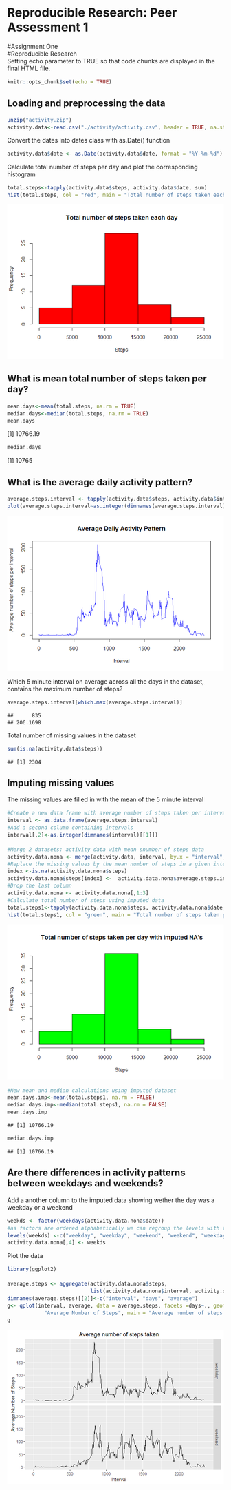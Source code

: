 # Reproducible Research: Peer Assessment 1
#Assignment One  
#Reproducible Research  
Setting echo parameter to TRUE so that code chunks are displayed in the final HTML file.

```r
knitr::opts_chunk$set(echo = TRUE)
```

## Loading and preprocessing the data

```r
unzip("activity.zip")
activity.data<-read.csv("./activity/activity.csv", header = TRUE, na.strings = NA)
```
Convert the dates into dates class with as.Date() function  

```r
activity.data$date <- as.Date(activity.data$date, format = "%Y-%m-%d")
```
Calculate total number of steps per day and plot the corresponding histogram

```r
total.steps<-tapply(activity.data$steps, activity.data$date, sum)
hist(total.steps, col = "red", main = "Total number of steps taken each day", xlab = "Steps")
```

![](PA1_template_files/figure-html/totalsteps-1.png)<!-- -->


## What is mean total number of steps taken per day?

```r
mean.days<-mean(total.steps, na.rm = TRUE)
median.days<-median(total.steps, na.rm = TRUE)
mean.days
```

[1] 10766.19

```r
median.days
```

[1] 10765


## What is the average daily activity pattern?

```r
average.steps.interval <- tapply(activity.data$steps, activity.data$interval, mean, na.rm = TRUE)
plot(average.steps.interval~as.integer(dimnames(average.steps.interval)[[1]]),ylab = "Average number of steps per interval", xlab ="Interval", main = "Average Daily Activity Pattern", col = "blue", type = "l" )
```

![](PA1_template_files/figure-html/averagepattern-1.png)<!-- -->

Which 5 minute interval on average across all the days in the dataset, contains the maximum number of steps?

```r
average.steps.interval[which.max(average.steps.interval)]
```

```
##      835 
## 206.1698
```
Total number of missing values in the dataset

```r
sum(is.na(activity.data$steps))
```

```
## [1] 2304
```
## Imputing missing values
The missing values are filled in with the mean of the 5 minute interval

```r
#Create a new data frame with average number of steps taken per interval
interval <- as.data.frame(average.steps.interval)
#Add a second column containing intervals
interval[,2]<-as.integer(dimnames(interval)[[1]])

#Merge 2 datasets: activity data with mean snumber of steps data
activity.data.nona <- merge(activity.data, interval, by.x = "interval", by.y = "V2")
#Replace the missing values by the mean number of steps in a given interval 
index <-is.na(activity.data.nona$steps)
activity.data.nona$steps[index] <-  activity.data.nona$average.steps.interval[index]
#Drop the last column
activity.data.nona <- activity.data.nona[,1:3]
#Calculate total number of steps using imputed data
total.steps1<-tapply(activity.data.nona$steps, activity.data.nona$date, sum)
hist(total.steps1, col = "green", main = "Total number of steps taken per day with imputed NA's", xlab = "Steps")
```

![](PA1_template_files/figure-html/missingfill-1.png)<!-- -->

```r
#New mean and median calculations using imputed dataset
mean.days.imp<-mean(total.steps1, na.rm = FALSE)
median.days.imp<-median(total.steps1, na.rm = FALSE)
mean.days.imp
```

```
## [1] 10766.19
```

```r
median.days.imp
```

```
## [1] 10766.19
```



## Are there differences in activity patterns between weekdays and weekends?
Add a another column to the imputed data showing wether the day was a weekday or a weekend

```r
weekds <- factor(weekdays(activity.data.nona$date))
#as factors are ordered alphabetically we can regroup the levels with the following assingment 
levels(weekds) <-c("weekday", "weekday", "weekend", "weekend", "weekday","weekday","weekday")
activity.data.nona[,4] <- weekds
```
Plot the data

```r
library(ggplot2)

average.steps <- aggregate(activity.data.nona$steps, 
                           list(activity.data.nona$interval, activity.data.nona$V), mean)
dimnames(average.steps)[[2]]<-c("interval", "days", "average")
g<- qplot(interval, average, data = average.steps, facets =days~., geom=c("line"), xlab = "Interval", ylab = 
            "Average Number of Steps", main = "Average number of steps taken")
g
```

![](PA1_template_files/figure-html/daysplot-1.png)<!-- -->
